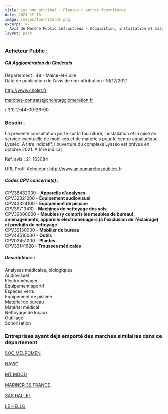 ```yaml
---
title: Lot non attribué - Plantes + autres fournitures
date: 2021-12-16
image: images/fournitures.png
excerpt: >-
  Avis de Marché Public infructueux - Acquisition, installation et mise en service éventuelle de mobiliers et de matériels pour le centre aqualudique lysséo
layout: post
---
```


### Acheteur Public :
##### CA Agglomération du Choletais
Département : 49 - Maine-et-Loire<br/>
Date de publication de l'avis de non-attribution : 16/12/2021


http://www.cholet.fr

marches-contrats@choletagglomeration.fr

( 33) 2-44-09-26-90
### Besoin :

La présente consultation porte sur la fourniture, l installation et la mise en service éventuelle de mobiliers et de matériels pour le centre aqualudique Lysséo. A titre indicatif, l ouverture du complexe Lysséo est prévue en octobre 2021. A titre indicat

Ref. avis : 21-163084

URL Profil Acheteur : http://www.anjoumarchespublics.fr

##### Codes CPV concerné(s) :
CPV38432000 - **Appareils d'analyses** <br/>
CPV32321200 - **Équipement audiovisuel** <br/>
CPV43324100 - **Équipement de piscine** <br/>
CPV39713410 - **Machines de nettoyage des sols** <br/>
CPV39000000 - **Meubles (y compris les meubles de bureau), aménagements, appareils électroménagers (à l'exclusion de l'éclairage) et produits de nettoyage** <br/>
CPV39130000 - **Mobilier de bureau** <br/>
CPV44510000 - **Outils** <br/>
CPV03451000 - **Plantes** <br/>
CPV33141620 - **Trousses médicales** <br/>

##### Descripteurs :
Analyses médicales, biologiques <br/>
Audiovisuel <br/>
Electroménager <br/>
Equipement sportif <br/>
Espaces verts <br/>
Equipement de piscine <br/>
Matériel de bureau <br/>
Matériel médical <br/>
Nettoyage de locaux <br/>
Outillage <br/>
Sonorisation <br/>

### Entreprises ayant déjà emporté des marchés similaires dans ce département
<a href="/entreprise-546/siren-325148062">SOC MELPOMEN</a><br/><br/>
<a href="/entreprise-551/siren-353800295">NAVIC</a><br/><br/>
<a href="/entreprise-552/siren-382789915">MT MOOD</a><br/><br/>
<a href="/entreprise-557/siren-411788177">MARINER 3S FRANCE</a><br/><br/>
<a href="/entreprise-563/siren-453005209">SAS DALLET</a><br/><br/>
<a href="/entreprise-572/siren-538515065">LE HELLO</a><br/><br/>

